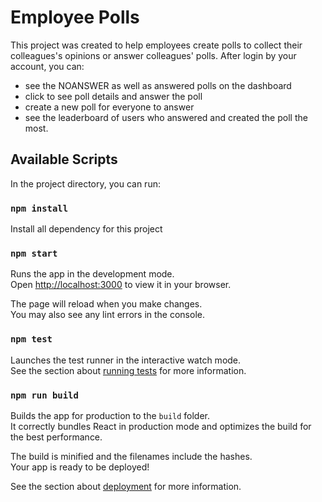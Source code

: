 # Employee Polls

This project was created to help employees create polls to collect their colleagues's opinions or answer colleagues' polls. After login by your account, you can:

- see the NOANSWER as well as answered polls on the dashboard
- click to see poll details and answer the poll
- create a new poll for everyone to answer
- see the leaderboard of users who answered and created the poll the most.

## Available Scripts

In the project directory, you can run:

### `npm install`

Install all dependency for this project

### `npm start`

Runs the app in the development mode.\
Open [http://localhost:3000](http://localhost:3000) to view it in your browser.

The page will reload when you make changes.\
You may also see any lint errors in the console.

### `npm test`

Launches the test runner in the interactive watch mode.\
See the section about [running tests](https://facebook.github.io/create-react-app/docs/running-tests) for more information.

### `npm run build`

Builds the app for production to the `build` folder.\
It correctly bundles React in production mode and optimizes the build for the best performance.

The build is minified and the filenames include the hashes.\
Your app is ready to be deployed!

See the section about [deployment](https://facebook.github.io/create-react-app/docs/deployment) for more information.
